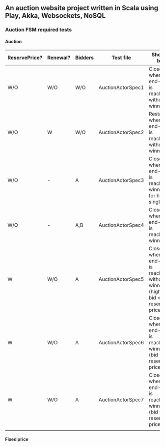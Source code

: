 ## An auction website project written in Scala using Play, Akka, Websockets, NoSQL

### Auction FSM required tests

#### Auction

| ReservePrice? | Renewal? | Bidders | Test file            | Should be                                                                      |
|---------------|----------|---------|----------------------|--------------------------------------------------------------------------------|
| W/O           | W/O      | W/O     | AuctionActorSpec1    | Closed when end-time is reached, without winner                                |
| W/O           | W        | W/O     | AuctionActorSpec2    | Restarted when end-time is reached, without winner                             |
| W/O           | -        | A       | AuctionActorSpec3    | Closed when end-time is reached, winner A for his single bid                   |
| W/O           | -        | A,B     | AuctionActorSpec4    | Closed when end-time is reached, winner B                                      |
| W             | W/O      | A       | AuctionActorSpec5    | Closed when end-time is reached, without winner (highest bid < reserve price   |
| W             | W/O      | A       | AuctionActorSpec6    | Closed when end-time is reached, winner A (bid = reserve price)                |
| W             | W/O      | A       | AuctionActorSpec7    | Closed when end-time is reached, winner A (bid > reserve price)                |
|               |          |         |                      |                                                                                |

#### Fixed price